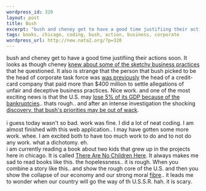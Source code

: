 ```yaml
--- 
wordpress_id: 320
layout: post
title: Bush
excerpt: "bush and cheney get to have a good time justifiing their actions soon. It looks as though cheney knew about some of the sketchy business practices that he questioned. It also is strange that the person that bush picked to be the head of corporate task force was "
tags: books, chicago, coding, bush, action, business, corporate
wordpress_url: http://new.nata2.org/?p=320
---
```

bush and cheney get to have a good time justifiing their actions soon. It looks as though cheney <a href="http://library.northernlight.com/FB20020714470000019.html?cb=0&amp;dx=1006&amp;sc=0#doc">knew about some of the sketchy business practices</a> that he questioned. It also is strange that the person that bush picked to be the head of corporate task force was <a href="http://channels.netscape.com/ns/news/ns/story.jsp?floc=FF-PLS-PLS&amp;id=403959968&amp;dt=20020713185500&amp;w=RTR&amp;coview=">was previously</a> the head of a credit-card company that paid more than $400 million to settle allegations of unfair and deceptive business practices. Nice work. and one of the most exciting news is that the U.S. may <a href="http://www.fortune.com/indexw.jhtml?channel=artcol.jhtml&amp;doc_id=208698">lose 5% of its GDP because of the bankruptcies</a>.. thats rough.. and after an intense investigation the shocking <a href="http://library.northernlight.com/FE20020715440000099.html?cb=0&amp;dx=1006&amp;sc=0#doc">discovery, that bush's priorities may be out of wack</a>.<br/><br/>i guess today wasn't so bad. work was fine. I did a lot of neat coding. I am almost finished with this web application.. I may have gotten some more work. whee. I am excited both to have too much work to do and to not do any work. what a dichotomy. eh. <br/>i am currently reading a book about two kids that grew up in the projects here in chicago. It is called <a href="http://www.amazon.com/exec/obidos/ASIN/0385265565/nata2productions">There Are No Children Here</a>. It always makes me sad to read books like this. the hopelessness.. it is rough. When you combine a story like this.. and show the rough core of the U.S. and then you show the collapse of our economy and our strong moral <a href="http://www.bitchmech.com">fibre</a>.. it leads me to wonder when our country will go the way of th U.S.S.R. hah. it is scary. 
